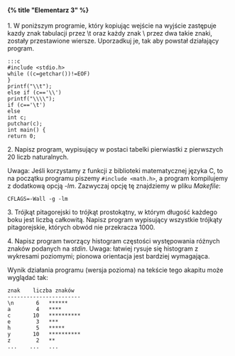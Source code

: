 #### {% title "Elementarz 3" %}

1\. W poniższym programie, który kopiując
wejście na wyjście zastępuje kazdy znak tabulacji przez
\t oraz każdy znak \ przez dwa takie znaki, zostały
przestawione wiersze. Uporzadkuj je, tak aby powstał
działający program.</p>

    :::c
    #include <stdio.h>
    while ((c=getchar())!=EOF)
    }
    printf("\\t");
    else if (c=='\\')
    printf("\\\\");
    if (c=='\t')
    else
    int c;
    putchar(c);
    int main() {
    return 0;

2\. Napisz program, wypisujący w postaci tabelki pierwiastki
z pierwszych 20 liczb naturalnych.

Uwaga: Jeśli korzystamy z funkcji z biblioteki
matematycznej języka C, to na początku programu piszemy
`#include <math.h>`, a program kompilujemy
z dodatkową opcją *-lm*. Zazwyczaj opcję tę znajdziemy
w pliku *Makefile*:

    CFLAGS=-Wall -g -lm

3\. Trójkąt pitagorejski to trójkąt prostokątny,
w którym długość każdego boku jest liczbą całkowitą.
Napisz program wypisujący wszystkie trójkąty pitagorejskie,
których obwód nie przekracza 1000.

4\. Napisz program tworzący histogram częstości
występowania różnych znaków podanych na *stdin*.
Uwaga: łatwiej rysuje się histogram z wykresami
poziomymi; pionowa orientacja jest bardziej wymagająca.

Wynik działania programu (wersja pozioma)
na tekście tego akapitu może wyglądać tak:

    znak    liczba znaków
    -----------------------
    \n       6   ******
    a        4   ****
    c       10   **********
    e        3   ***
    h        5   *****
    y       10   **********
    z        2   **
    ...    ...   ...

